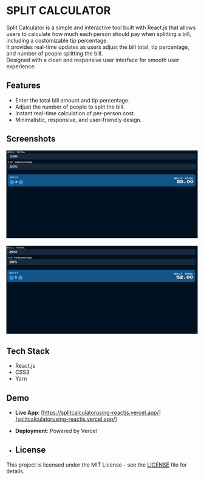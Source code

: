 # SPLIT CALCULATOR
Split Calculator is a simple and interactive tool built with React.js that allows users to calculate how much each person should pay when splitting a bill, including a customizable tip percentage.  
It provides real-time updates as users adjust the bill total, tip percentage, and number of people splitting the bill.  
Designed with a clean and responsive user interface for smooth user experience.

## Features
- Enter the total bill amount and tip percentage.
- Adjust the number of people to split the bill.
- Instant real-time calculation of per-person cost.
- Minimalistic, responsive, and user-friendly design.

## Screenshots

<!-- First image -->
<img src="productpics/pic1.png" alt="App Screenshot 1" style="display:block; margin-bottom: 20px;">

<!-- Second image -->
<img src="productpics/pic2.png" alt="App Screenshot 2">


## Tech Stack
- React.js
- CSS3
- Yarn

## Demo
- **Live App**: [https://splitcalculatorusing-reactjs.vercel.app/](splitcalculatorusing-reactjs.vercel.app/)
- **Deployment**: Powered by Vercel

- ## License

This project is licensed under the MIT License - see the [LICENSE](LICENSE) file for details.
